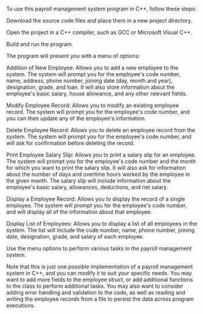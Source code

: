 To use this payroll management system program in C++, follow these steps:

Download the source code files and place them in a new project directory.

Open the project in a C++ compiler, such as GCC or Microsoft Visual C++.

Build and run the program.

The program will present you with a menu of options:

Addition of New Employee: Allows you to add a new employee to the system. The system will prompt you for the employee's code number, name, address, phone number, joining date (day, month and year), designation, grade, and loan. It will also store information about the employee's basic salary, house allowance, and any other relevant fields.

Modify Employee Record: Allows you to modify an existing employee record. The system will prompt you for the employee's code number, and you can then update any of the employee's information.

Delete Employee Record: Allows you to delete an employee record from the system. The system will prompt you for the employee's code number, and will ask for confirmation before deleting the record.

Print Employee Salary Slip: Allows you to print a salary slip for an employee. The system will prompt you for the employee's code number and the month for which you want to print the salary slip. It will also ask for information about the number of days and overtime hours worked by the employee in the given month. The salary slip will include information about the employee's basic salary, allowances, deductions, and net salary.

Display a Employee Record: Allows you to display the record of a single employee. The system will prompt you for the employee's code number, and will display all of the information about that employee.

Display List of Employees: Allows you to display a list of all employees in the system. The list will include the code number, name, phone number, joining date, designation, grade, and salary of each employee.

Use the menu options to perform various tasks in the payroll management system.

Note that this is just one possible implementation of a payroll management system in C++, and you can modify it to suit your specific needs. You may want to add more fields to the employee struct, or add additional functions to the class to perform additional tasks. You may also want to consider adding error handling and validation to the code, as well as reading and writing the employee records from a file to persist the data across program executions.
